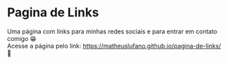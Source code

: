 # Pagina de Links
Uma página com links para minhas redes sociais e para entrar em contato comigo 😁<br>
Acesse a página pelo link: https://matheuslufano.github.io/pagina-de-links/ 🔗
